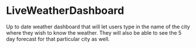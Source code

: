 # LiveWeatherDashboard
Up to date weather dashboard that will let users type in the name of the city where they wish to know the weather. They will also be able to see the 5 day forecast for that particular city as well. 

